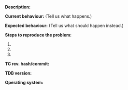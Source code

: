 [//]: # (***************************************************************)
[//]: # (** DON'T DELETE THIS TEMPLATE ELSE YOUR ISSUE WILL BE CLOSED **)
[//]: # (***************************************************************)

**Description:**

**Current behaviour:** (Tell us what happens.)

**Expected behaviour:** (Tell us what should happen instead.)

**Steps to reproduce the problem:**

1. 
2. 
3. 

**TC rev. hash/commit:**  

**TDB version:**  

**Operating system:**  


[//]: # (This template is for problem reports. For other types of report, edit it accordingly.)
[//]: # (If this is a crash report, include the crashlog with https://gist.github.com/)
[//]: # (For fixes containing C++, create a Pull Request.)
